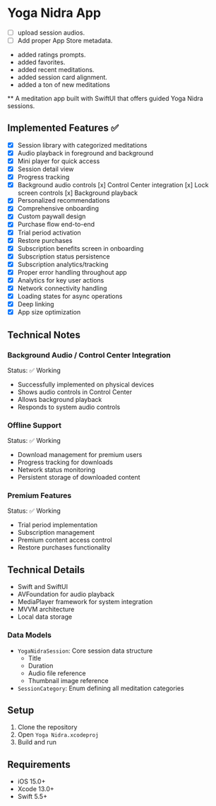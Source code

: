 # Yoga Nidra App


- [ ] upload session audios.
- [ ] Add proper App Store metadata.
- added ratings prompts.
- added favorites.
- added recent meditations.
- added session card alignment.
- added a ton of new meditations

**
A meditation app built with SwiftUI that offers guided Yoga Nidra sessions.

## Implemented Features ✅
- [x] Session library with categorized meditations
- [x] Audio playback in foreground and background
- [x] Mini player for quick access
- [x] Session detail view
- [x] Progress tracking
- [x] Background audio controls
  [x] Control Center integration
  [x] Lock screen controls
  [x] Background playback
- [x] Personalized recommendations
- [x] Comprehensive onboarding
- [x] Custom paywall design
- [x] Purchase flow end-to-end
- [x] Trial period activation
- [x] Restore purchases
- [x] Subscription benefits screen in onboarding
- [x] Subscription status persistence
- [x] Subscription analytics/tracking
- [x] Proper error handling throughout app
- [x] Analytics for key user actions
- [x] Network connectivity handling
- [x] Loading states for async operations
- [x] Deep linking
- [x] App size optimization

## Technical Notes

### Background Audio / Control Center Integration
Status: ✅ Working
- Successfully implemented on physical devices
- Shows audio controls in Control Center
- Allows background playback
- Responds to system audio controls

### Offline Support
Status: ✅ Working
- Download management for premium users
- Progress tracking for downloads
- Network status monitoring
- Persistent storage of downloaded content

### Premium Features
Status: ✅ Working
- Trial period implementation
- Subscription management
- Premium content access control
- Restore purchases functionality

## Technical Details
- Swift and SwiftUI
- AVFoundation for audio playback
- MediaPlayer framework for system integration
- MVVM architecture
- Local data storage

### Data Models
- `YogaNidraSession`: Core session data structure
  - Title
  - Duration
  - Audio file reference
  - Thumbnail image reference
- `SessionCategory`: Enum defining all meditation categories

## Setup
1. Clone the repository
2. Open `Yoga Nidra.xcodeproj`
3. Build and run

## Requirements
- iOS 15.0+
- Xcode 13.0+
- Swift 5.5+

